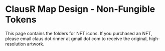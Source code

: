 # ClausR Map Design - Non-Fungible Tokens
This page contains the folders for NFT icons. 
If you purchased an NFT, please email claus dot rinner at gmail dot com to receive the original, high-resolution artwork. 
